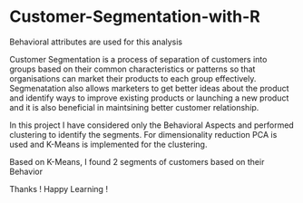# Customer-Segmentation-with-R
Behavioral attributes are used for this analysis 

Customer Segmentation is a process of separation of customers into groups based on their common characteristics or patterns so that organisations can 
market their products to each group effectively. Segmenatation also allows marketers to get better ideas about the product and identify ways to improve existing 
products or launching a new product and it is also beneficial in maintsining better customer relationship. 

In this project I have considered only the Behavioral Aspects and performed clustering to identify the segments. 
For dimensionality reduction PCA is used and K-Means is implemented for the clustering. 

Based on K-Means, I found 2 segments of customers based on their Behavior

Thanks !
Happy Learning !

